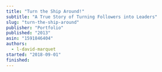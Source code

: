 ```yaml
---
title: "Turn the Ship Around!"
subtitle: "A True Story of Turning Followers into Leaders"
slug: "turn-the-ship-around"
publisher: "Portfolio"
published: "2013"
asin: "1591846404"
authors:
  - l-david-marquet
started: "2018-09-01"
finished:
---
```

